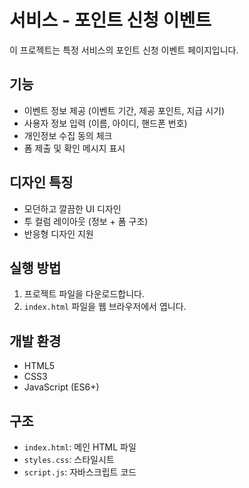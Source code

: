 # 서비스 - 포인트 신청 이벤트

이 프로젝트는 특정 서비스의 포인트 신청 이벤트 페이지입니다.

## 기능
- 이벤트 정보 제공 (이벤트 기간, 제공 포인트, 지급 시기)
- 사용자 정보 입력 (이름, 아이디, 핸드폰 번호)
- 개인정보 수집 동의 체크
- 폼 제출 및 확인 메시지 표시

## 디자인 특징
- 모던하고 깔끔한 UI 디자인
- 투 컬럼 레이아웃 (정보 + 폼 구조)
- 반응형 디자인 지원

## 실행 방법
1. 프로젝트 파일을 다운로드합니다.
2. `index.html` 파일을 웹 브라우저에서 엽니다.

## 개발 환경
- HTML5
- CSS3
- JavaScript (ES6+)

## 구조
- `index.html`: 메인 HTML 파일
- `styles.css`: 스타일시트
- `script.js`: 자바스크립트 코드 

